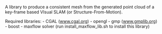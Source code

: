 A library to produce a consistent mesh from the generated point cloud of a key-frame based VIsual SLAM (or Structure-From-Motion).

Required libraries:
	- CGAL (www.cgal.org)
	- opengl
	- gmp (www.gmplib.org)
	- boost
	- maxflow solver (run install_maxflow_lib.sh to install this library)

